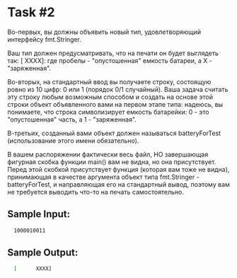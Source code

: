 # Task #2
Во-первых, вы должны объявить новый тип, удовлетворяющий интерфейсу fmt.Stringer.

Ваш тип должен предусматривать, что на печати он будет выглядеть так: [      XXXX]: где пробелы - "опустошенная" емкость батареи, а X - "заряженная".

Во-вторых, на стандартный ввод вы получаете строку, состоящую ровно из 10 цифр: 0 или 1 (порядок 0/1 случайный). Ваша задача считать эту строку любым возможным способом и создать на основе этой строки объект объявленного вами на первом этапе типа: надеюсь, вы понимаете, что строка символизирует емкость батарейки: 0 - это "опустошенная" часть, а 1 - "заряженная".

В-третьих, созданный вами объект должен называться batteryForTest (использование этого имени обязательно).

В вашем распоряжении фактически весь файл, НО завершающая фигурная скобка функции main() вам не видна, но она присутствует. Перед этой скобкой присутствует функция (которая вам тоже не видна), принимающая в качестве аргумента объект типа fmt.Stringer - batteryForTest, и направляющая его на стандартный вывод, поэтому вам не требуется выводить что-то на печать самостоятельно.

## Sample Input:
```bash
  1000010011
```

## Sample Output:

```bash
  [      XXXX]
```

